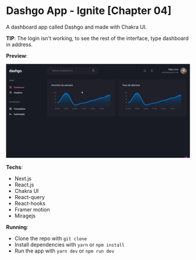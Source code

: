 # Dashgo App - Ignite [Chapter 04]

A dashboard app called Dashgo and made with Chakra UI.

**TIP**: The login isn't working, to see the rest of the interface, type dashboard in address.

**Preview**:

<p align="center">
  <img src="./src/assets/images/PEEKdashgo.gif" alt="Dashgo app" width="850" />
</p>

**Techs**:
  - Next.js
  - React.js
  - Chakra UI
  - React-query
  - React-hooks
  - Framer motion
  - Miragejs

**Running**:
  - Clone the repo with `git clone`
  - Install dependencies with `yarn` or `npm install`
  - Run the app with `yarn dev` or `npm run dev`
